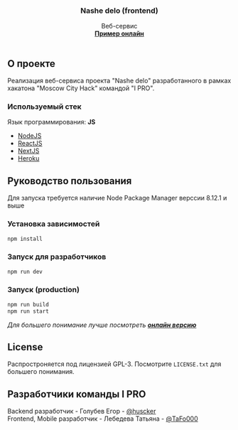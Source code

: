 <h3 align="center">Nashe delo (frontend)</h3>

  <p align="center">
    Веб-сервис
    <br />
    <a href="https://i-pro-react.herokuapp.com"><strong>Пример онлайн</strong></a>
    <br />
    <br />
</div>




<!-- ABOUT THE PROJECT -->
## О проекте

Реализация веб-сервиса проекта "Nashe delo" разработанного в рамках хакатона "Moscow City Hack"  командой "I PRO".




### Используемый стек
Язык программирования: **JS**
* [NodeJS](https://nodejs.org/en/)
* [ReactJS](https://reactjs.org/)
* [NextJS](https://nextjs.org/)
* [Heroku](https://heroku.com)



<!-- GETTING STARTED -->
## Руководство пользования

Для запуска требуется наличие Node Package Manager верссии 8.12.1 и выше

### Установка зависимостей

  ```sh
 npm install
  ```

### Запуск для разработчиков

  ```sh
  npm run dev
  ```
### Запуск (production)

```sh
npm run build
npm run start
```

<i>Для большего понимание лучше посмотреть  <a href="https://i-pro-react.herokuapp.com"><strong>онлайн версию</strong></a></i>




<!-- LICENSE -->
## License

Распростроняется под лицензией GPL-3. Посмотрите `LICENSE.txt` для большего понимания.


<!-- CONTACT -->
## Разработчики команды I PRO

Backend разработчик - Голубев Егор - [@huscker](https://github.com/huscker) \
Frontend, Mobile разработчик - Лебедева Татьяна - [@TaFo000](https://github.com/TaFo000)

